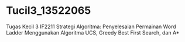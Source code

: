 # Tucil3_13522065
Tugas Kecil 3 IF2211 Strategi Algoritma: 
Penyelesaian Permainan Word Ladder Menggunakan Algoritma UCS, Greedy Best First Search, dan A*
